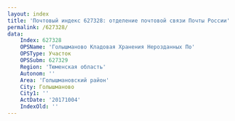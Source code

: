 ```yaml
---
layout: index
title: 'Почтовый индекс 627328: отделение почтовой связи Почты России'
permalink: /627328/
data:
    Index: 627328
    OPSName: 'Голышманово Кладовая Хранения Нерозданных По'
    OPSType: Участок
    OPSSubm: 627329
    Region: 'Тюменская область'
    Autonom: ''
    Area: 'Голышмановский район'
    City: Голышманово
    City1: ''
    ActDate: '20171004'
    IndexOld: ''
---
```

